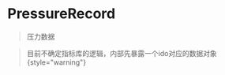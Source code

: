 <show-structure depth="2"/>

# PressureRecord

> 压力数据

> 目前不确定指标库的逻辑，内部先暴露一个ido对应的数据对象
> {style="warning"}